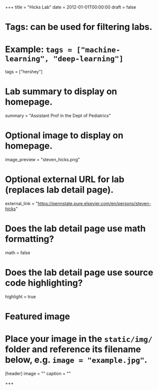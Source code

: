 +++
title = "Hicks Lab"
date = 2012-01-01T00:00:00
draft = false

# Tags: can be used for filtering labs.
# Example: `tags = ["machine-learning", "deep-learning"]`
tags = ["hershey"]

# Lab summary to display on homepage.
summary = "Assistant Prof in the Dept of Pediatrics"

# Optional image to display on homepage.
image_preview = "steven_hicks.png"

# Optional external URL for lab (replaces lab detail page).
external_link = "https://pennstate.pure.elsevier.com/en/persons/steven-hicks"

# Does the lab detail page use math formatting?
math = false

# Does the lab detail page use source code highlighting?
highlight = true

# Featured image
# Place your image in the `static/img/` folder and reference its filename below, e.g. `image = "example.jpg"`.
[header]
image = ""
caption = ""

+++
